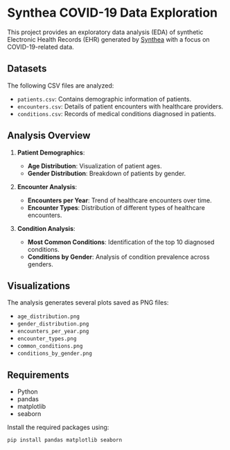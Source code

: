 # Synthea COVID-19 Data Exploration

This project provides an exploratory data analysis (EDA) of synthetic Electronic Health Records (EHR) generated by [Synthea](https://github.com/synthetichealth/synthea) with a focus on COVID-19-related data.

## Datasets

The following CSV files are analyzed:

- `patients.csv`: Contains demographic information of patients.
- `encounters.csv`: Details of patient encounters with healthcare providers.
- `conditions.csv`: Records of medical conditions diagnosed in patients.

## Analysis Overview

1. **Patient Demographics**:
   - **Age Distribution**: Visualization of patient ages.
   - **Gender Distribution**: Breakdown of patients by gender.

2. **Encounter Analysis**:
   - **Encounters per Year**: Trend of healthcare encounters over time.
   - **Encounter Types**: Distribution of different types of healthcare encounters.

3. **Condition Analysis**:
   - **Most Common Conditions**: Identification of the top 10 diagnosed conditions.
   - **Conditions by Gender**: Analysis of condition prevalence across genders.

## Visualizations

The analysis generates several plots saved as PNG files:

- `age_distribution.png`
- `gender_distribution.png`
- `encounters_per_year.png`
- `encounter_types.png`
- `common_conditions.png`
- `conditions_by_gender.png`

## Requirements

- Python 
- pandas
- matplotlib
- seaborn

Install the required packages using:

```bash
pip install pandas matplotlib seaborn
